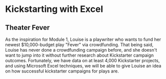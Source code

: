 # Kickstarting with Excel

## Theater Fever

  As the inspiration for Module 1, Louise is a playwriter who wants to fund her newest $10,000-budget play "Fever" via crowdfunding. That being said, Louise has never done a crowdfunding campaign before, and she doesn't want to jump into it without further research about Kickstarter campaign outcomes. Fortunately, we have data on at least 4,000 Kickstarter projects, and using Microsoft Excel techniques, we will be able to give Louise an idea on how successful kickstarter campaigns for plays are.

##
